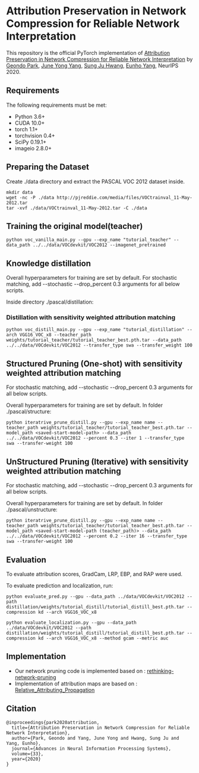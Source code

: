 # Attribution Preservation in Network Compression for Reliable Network Interpretation
This repository is the official PyTorch implementation of [Attribution Preservation in Network Compression for Reliable Network Interpretation](https://arxiv.org/abs/2010.15054) by [Geondo Park](https://github.com/GeondoPark), [June Yong Yang](), [Sung Ju Hwang](http://www.sungjuhwang.com), [Eunho Yang](https://sites.google.com/site/yangeh/), NeurIPS 2020.

## Requirements
The following requirements must be met:
- Python 3.6+
- CUDA 10.0+
- torch 1.1+
- torchvision 0.4+
- SciPy 0.19.1+
- imageio 2.8.0+

## Preparing the Dataset
Create ./data directory and extract the PASCAL VOC 2012 dataset inside.

```
mkdir data
wget -nc -P ./data http://pjreddie.com/media/files/VOCtrainval_11-May-2012.tar
tar -xvf ./data/VOCtrainval_11-May-2012.tar -C ./data
```

## Training the original model(teacher)
```
python voc_vanilla_main.py --gpu --exp_name "tutorial_teacher" --data_path ../../data/VOCdevkit/VOC2012 --imagenet_pretrained
```

## Knowledge distillation
Overall hyperparameters for training are set by default. For stochastic matching, add --stochastic --drop_percent 0.3 arguments for all below scripts.

Inside directory ./pascal/distillation:

### Distillation with sensitivity weighted attribution matching
```
python voc_distill_main.py --gpu --exp_name "tutorial_distillation" --arch VGG16_VOC_x8 --teacher_path weights/tutorial_teacher/tutorial_teacher_best.pth.tar --data_path ../../data/VOCdevkit/VOC2012 --transfer_type swa --transfer_weight 100

```

## Structured Pruning (One-shot) with sensitivity weighted attribution matching
For stochastic matching, add --stochastic --drop_percent 0.3 arguments for all below scripts.

Overall hyperparameters for training are set by default. In folder ./pascal/structure:
```
python iteratrive_prune_distill.py --gpu --exp_name name --teacher_path weights/tutorial_teacher/tutorial_teacher_best.pth.tar --model_path <saved-start-model-path> --data_path ../../data/VOCdevkit/VOC2012 --percent 0.3 --iter 1 --transfer_type swa --transfer-weight 100
```

## UnStructured Pruning (Iterative) with sensitivity weighted attribution matching
For stochastic matching, add --stochastic --drop_percent 0.3 arguments for all below scripts.

Overall hyperparameters for training are set by default. In folder ./pascal/unstructure:
```
python iteratrive_prune_distill.py --gpu --exp_name name --teacher_path weights/tutorial_teacher/tutorial_teacher_best.pth.tar --model_path <saved-start-model-path (teacher_path)> --data_path ../../data/VOCdevkit/VOC2012 --percent 0.2 --iter 16 --transfer_type swa --transfer-weight 100
```

## Evaluation
To evaluate attribution scores, GradCam, LRP, EBP, and RAP were used.

To evaluate prediction and localization, run:

```
python evaluate_pred.py --gpu --data_path ../data/VOCdevkit/VOC2012 --path distillation/weights/tutorial_distill/tutorial_distill_best.pth.tar --compression kd --arch VGG16_VOC_x8
```

```
python evaluate_localization.py --gpu --data_path ../data/VOCdevkit/VOC2012 --path distillation/weights/tutorial_distill/tutorial_distill_best.pth.tar --compression kd --arch VGG16_VOC_x8 --method gcam --metric auc
```

## Implementation
 - Our network pruning code is implemented based on : [rethinking-network-pruning](https://github.com/Eric-mingjie/rethinking-network-pruning)
 - Implementation of attribution maps are based on : [Relative_Attributing_Propagation](https://github.com/wjNam/Relative_Attributing_Propagation)
 
## Citation
```
@inproceedings{park2020attribution,
  title={Attribution Preservation in Network Compression for Reliable Network Interpretation},
  author={Park, Geondo and Yang, June Yong and Hwang, Sung Ju and Yang, Eunho},
  journal={Advances in Neural Information Processing Systems},
  volume={33},
  year={2020}
}
```
